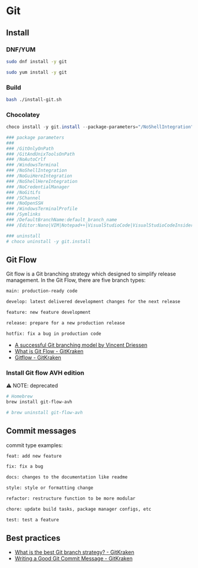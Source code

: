 # Git

## Install

### DNF/YUM

```bash
sudo dnf install -y git

sudo yum install -y git
```

### Build

```bash
bash ./install-git.sh
```

### Chocolatey

```ps1
choco install -y git.install --package-parameters="/NoShellIntegration"

### package parameters
###
### /GitOnlyOnPath
### /GitAndUnixToolsOnPath
### /NoAutoCrlf
### /WindowsTerminal
### /NoShellIntegration
### /NoGuiHereIntegration
### /NoShellHereIntegration
### /NoCredentialManager
### /NoGitLfs
### /SChannel
### /NoOpenSSH
### /WindowsTerminalProfile
### /Symlinks
### /DefaultBranchName:default_branch_name
### /Editor:Nano|VIM|Notepad++|VisualStudioCode|VisualStudioCodeInsiders|SublimeText|Atom|VSCodium|Notepad|Wordpad|Custom editor path

### uninstall
# choco uninstall -y git.install
```

## Git Flow

Git flow is a Git branching strategy which designed to simplify release management. In the Git Flow, there are five branch types:

```txt
main: production-ready code

develop: latest delivered development changes for the next release

feature: new feature development

release: prepare for a new production release

hotfix: fix a bug in production code
```

- [A successful Git branching model by Vincent Driessen](https://nvie.com/posts/a-successful-git-branching-model/)
- [What is Git Flow - GitKraken](https://www.gitkraken.com/learn/git/git-flow)
- [Gitflow - GitKraken](https://help.gitkraken.com/gitkraken-client/git-flow/)

### Install Git flow AVH edition

:warning: NOTE: deprecated

```sh
# Homebrew
brew install git-flow-avh

# brew uninstall git-flow-avh
```

## Commit messages

commit type examples:

```txt
feat: add new feature

fix: fix a bug

docs: changes to the documentation like readme

style: style or formatting change

refactor: restructure function to be more modular

chore: update build tasks, package manager configs, etc

test: test a feature
```

## Best practices

- [What is the best Git branch strategy? - GitKraken](https://www.gitkraken.com/learn/git/best-practices/git-branch-strategy)
- [Writing a Good Git Commit Message - GitKraken](https://www.gitkraken.com/learn/git/best-practices/git-commit-message)
